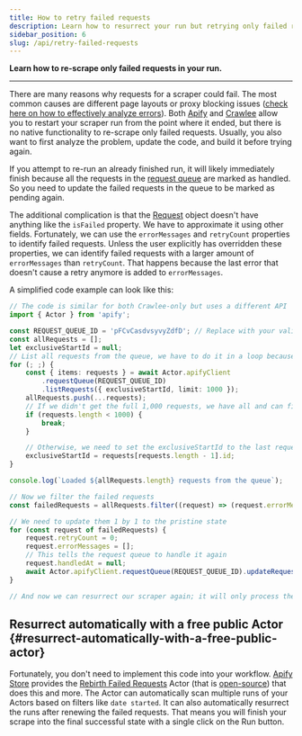 ```yaml
---
title: How to retry failed requests
description: Learn how to resurrect your run but retrying only failed requests
sidebar_position: 6
slug: /api/retry-failed-requests
---
```


**Learn how to re-scrape only failed requests in your run.**

---

There are many reasons why requests for a scraper could fail. The most common causes are different page layouts or proxy blocking issues ([check here on how to effectively analyze errors](https://docs.apify.com/academy/node-js/analyzing-pages-and-fixing-errors)). Both [Apify](https://apify.com) and [Crawlee](https://crawlee.dev/) allow you to restart your scraper run from the point where it ended, but there is no native functionality to re-scrape only failed requests. Usually, you also want to first analyze the problem, update the code, and build it before trying again.

If you attempt to re-run an already finished run, it will likely immediately finish because all the requests in the [request queue](https://crawlee.dev/docs/guides/request-storage) are marked as handled. So you need to update the failed requests in the queue to be marked as pending again.

The additional complication is that the [Request](https://crawlee.dev/api/core/class/Request) object doesn't have anything like the `isFailed` property. We have to approximate it using other fields. Fortunately, we can use the `errorMessages` and `retryCount` properties to identify failed requests. Unless the user explicitly has overridden these properties, we can identify failed requests with a larger amount of `errorMessages` than `retryCount`. That happens because the last error that doesn't cause a retry anymore is added to `errorMessages`.

A simplified code example can look like this:

```typescript
// The code is similar for both Crawlee-only but uses a different API
import { Actor } from 'apify';

const REQUEST_QUEUE_ID = 'pFCvCasdvsyvyZdfD'; // Replace with your valid request queue ID
const allRequests = [];
let exclusiveStartId = null;
// List all requests from the queue, we have to do it in a loop because the request queue list is paginated
for (; ;) {
    const { items: requests } = await Actor.apifyClient
        .requestQueue(REQUEST_QUEUE_ID)
        .listRequests({ exclusiveStartId, limit: 1000 });
    allRequests.push(...requests);
    // If we didn't get the full 1,000 requests, we have all and can finish the loop
    if (requests.length < 1000) {
        break;
    }

    // Otherwise, we need to set the exclusiveStartId to the last request id to get the next batch
    exclusiveStartId = requests[requests.length - 1].id;
}

console.log(`Loaded ${allRequests.length} requests from the queue`);

// Now we filter the failed requests
const failedRequests = allRequests.filter((request) => (request.errorMessages?.length || 0) > (request.retryCount || 0));

// We need to update them 1 by 1 to the pristine state
for (const request of failedRequests) {
    request.retryCount = 0;
    request.errorMessages = [];
    // This tells the request queue to handle it again
    request.handledAt = null;
    await Actor.apifyClient.requestQueue(REQUEST_QUEUE_ID).updateRequest(request);
}

// And now we can resurrect our scraper again; it will only process the failed requests.
```

## Resurrect automatically with a free public Actor {#resurrect-automatically-with-a-free-public-actor}

Fortunately, you don't need to implement this code into your workflow. [Apify Store](https://apify.com/store) provides the [Rebirth Failed Requests](https://apify.com/lukaskrivka/rebirth-failed-requests) Actor (that is [open-source](https://github.com/metalwarrior665/rebirth-failed-requests)) that does this and more. The Actor can automatically scan multiple runs of your Actors based on filters like `date started`. It can also automatically resurrect the runs after renewing the failed requests. That means you will finish your scrape into the final successful state with a single click on the Run button.
